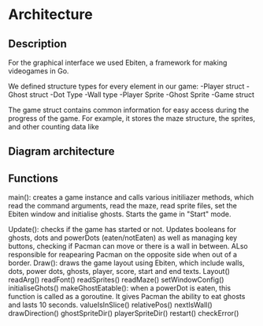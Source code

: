 # Architecture

## Description
For the graphical interface we used Ebiten, a framework for making videogames in Go.

We defined structure types for every element in our game: 
  -Player struct
  -Ghost struct
  -Dot Type
  -Wall type
  -Player Sprite
  -Ghost Sprite
  -Game struct
  
The game struct contains common information for easy access during the progress of the game. For example, it stores the maze structure, the sprites, and other counting data like 

## Diagram architecture

## Functions

main(): creates a game instance and calls various initiliazer methods, which read the command arguments, read the maze, read sprite files, set the Ebiten window and initialise ghosts. Starts the game in "Start" mode.

Update(): checks if the game has started or not. Updates booleans for ghosts, dots and powerDots (eaten/notEaten) as well as managing key buttons, 
          checking if Pacman can move or there is a wall in between. ALso responsible for reapearing Pacman on the opposite side when out of a border.
Draw(): draws the game layout using Ebiten, which include walls, dots, power dots, ghosts, player, score, start and end texts.
Layout()
readArg()
readFont()
readSprites()
readMaze()
setWindowConfig()
initialiseGhots()
makeGhostEatable(): when a powerDot is eaten, this function is called as a goroutine. It gives Pacman the ability to eat ghosts and lasts 10 seconds.
valueIsInSlice()
relativePos()
nextIsWall()
drawDirection()
ghostSpriteDir()
playerSpriteDir()
restart()
checkError()
